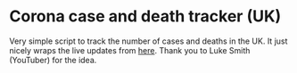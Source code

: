 # Corona case and death tracker (UK)

Very simple script to track the number of cases and deaths in the UK. It just nicely wraps the live updates from [here](https://corona-stats.online/UK?source=2). Thank you to Luke Smith (YouTuber) for the idea.
